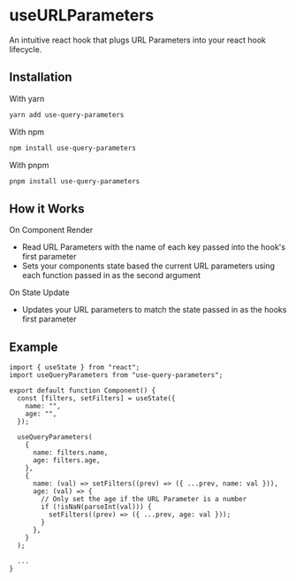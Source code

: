 # useURLParameters

An intuitive react hook that plugs URL Parameters into your react hook lifecycle.

## Installation

With yarn

```bash
yarn add use-query-parameters
```

With npm

```bash
npm install use-query-parameters
```

With pnpm

```bash
pnpm install use-query-parameters
```

## How it Works

On Component Render

- Read URL Parameters with the name of each key passed into the hook's first parameter
- Sets your components state based the current URL parameters using each function passed in as the second argument

On State Update

- Updates your URL parameters to match the state passed in as the hooks first parameter

## Example

```tsx
import { useState } from "react";
import useQueryParameters from "use-query-parameters";

export default function Component() {
  const [filters, setFilters] = useState({
    name: "",
    age: "",
  });

  useQueryParameters(
    {
      name: filters.name,
      age: filters.age,
    },
    {
      name: (val) => setFilters((prev) => ({ ...prev, name: val })),
      age: (val) => {
        // Only set the age if the URL Parameter is a number
        if (!isNaN(parseInt(val))) {
          setFilters((prev) => ({ ...prev, age: val }));
        }
      },
    }
  );

  ...
}
```
